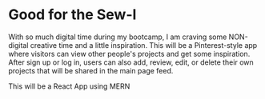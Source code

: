 # Good for the Sew-l
With so much digital time during my bootcamp, I am craving some NON-digital creative time and a little inspiration. This will be a Pinterest-style app where visitors can view other people's projects and get some inspiration. After sign up or log in, users can also add, review, edit, or delete their own projects that will be shared in the main page feed.

This will be a React App using MERN
